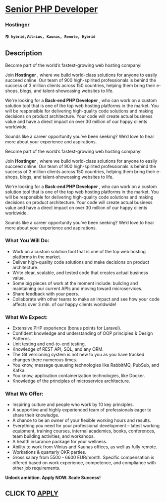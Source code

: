 # [Senior PHP Developer](https://www.remotewlb.com/apply/senior-php-developer-118602)  
### Hostinger  
#### `🌎 hybrid,Vilnius, Kaunas, Remote, Hybrid`  

## Description

Become part of the world’s fastest-growing web hosting company!

  

Join **Hostinger** , where we build world-class solutions for anyone to easily succeed online. Our team of 900 high-spirited professionals is behind the success of 3 million clients across 150 countries, helping them bring their e-shops, blogs, and talent-showcasing websites to life.

  

We're looking for a **Back-end PHP Developer** , who can work on a custom solution tool that is one of the top web hosting platforms in the market. You will be responsible for delivering high-quality code solutions and making decisions on product architecture. Your code will create actual business value and have a direct impact on over 30 million of our happy clients worldwide.

  

Sounds like a career opportunity you’ve been seeking? We’d love to hear more about your experience and aspirations.

  

Become part of the world’s fastest-growing web hosting company!

  

Join **Hostinger** , where we build world-class solutions for anyone to easily succeed online. Our team of 900 high-spirited professionals is behind the success of 3 million clients across 150 countries, helping them bring their e-shops, blogs, and talent-showcasing websites to life.

  

We're looking for a **Back-end PHP Developer** , who can work on a custom solution tool that is one of the top web hosting platforms in the market. You will be responsible for delivering high-quality code solutions and making decisions on product architecture. Your code will create actual business value and have a direct impact on over 30 million of our happy clients worldwide.

  

Sounds like a career opportunity you’ve been seeking? We’d love to hear more about your experience and aspirations.

  

### What You Will Do:

* Work on a custom solution tool that is one of the top web hosting platforms in the market.
* Deliver high-quality code solutions and make decisions on product architecture.
* Write clear, scalable, and tested code that creates actual business value.
* Some big pieces of work at the moment include: building and maintaining our current APIs and moving toward microservices.
* Share feedback with your peers.
* Collaborate with other teams to make an impact and see how your code affects over 3 mln. of our happy clients worldwide!

  

### What We Expect:

* Extensive PHP experience (bonus points for Laravel).
* Confident knowledge and understanding of OOP principles & Design Patterns.
* Unit testing and end-to-end testing.
* Knowledge of REST API, SQL, and any ORM.
* The Git versioning system is not new to you as you have tracked changes there numerous times.
* You know, message queueing technologies like RabbitMQ, PubSub, and Kafka.
* You know, application containerization technologies, like Docker.
* Knowledge of the principles of microservice architecture.

  

### What We Offer:

* Inspiring culture and people who work by 10 key principles.
* A supportive and highly experienced team of professionals eager to share their knowledge.
* A chance to be an owner of your flexible working hours and results.
* Everything you need for your professional development – latest working equipment, training courses, internal academies, books, conferences, team building activities, and workshops.
* A health insurance package for your wellness.
* Ability to work from Vilnius and Kaunas offices, as well as fully remote.
* Workations & quarterly OKR parties.
* Gross salary from 5500 - 6600 EUR/month. Specific compensation is offered based on work experience, competence, and compliance with other job requirements.

  

 **Unlock ambition. Apply NOW. Scale Success!**

  
## CLICK TO [APPLY](https://www.remotewlb.com/apply/senior-php-developer-118602)

